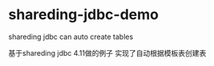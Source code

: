 # shareding-jdbc-demo
shareding jdbc can auto create tables

基于shareding jdbc 4.11做的例子
实现了自动根据模板表创建表
